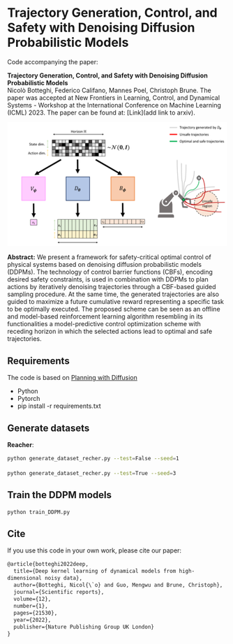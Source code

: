 # Trajectory Generation, Control, and Safety with Denoising Diffusion Probabilistic Models

Code accompanying the paper:

**Trajectory Generation, Control, and Safety with Denoising Diffusion Probabilistic Models**\
Nicolò Botteghi, Federico Califano, Mannes Poel, Christoph Brune. 
The paper was accepted at New Frontiers in Learning, Control, and Dynamical Systems - Workshop at the International Conference on Machine Learning (ICML) 2023.
The paper can be found at: [Link](add link to arxiv).

![alt text](Figure_1.png)

**Abstract:** 
We present a framework for safety-critical optimal control of physical systems based on denoising diffusion probabilistic models (DDPMs). The technology of control barrier functions (CBFs), encoding desired safety constraints, is used in combination with DDPMs to plan actions by iteratively denoising trajectories through a CBF-based guided sampling procedure. 
At the same time, the generated trajectories are also guided to maximize a future cumulative reward representing a specific task to be optimally executed.
The proposed scheme can be seen as an offline and model-based reinforcement learning algorithm resembling in its functionalities a model-predictive control optimization scheme with receding horizon in which the selected actions lead to optimal and safe trajectories.
## Requirements

The code is based on [Planning with Diffusion](https://github.com/jannerm/diffuser)

* Python 
* Pytorch 
* pip install -r requirements.txt

## Generate datasets

**Reacher**:
```bash
python generate_dataset_recher.py --test=False --seed=1

python generate_dataset_recher.py --test=True --seed=3
```

## Train the DDPM models
```bash
python train_DDPM.py
```

## Cite
If you use this code in your own work, please cite our paper:
```
@article{botteghi2022deep,
  title={Deep kernel learning of dynamical models from high-dimensional noisy data},
  author={Botteghi, Nicol{\`o} and Guo, Mengwu and Brune, Christoph},
  journal={Scientific reports},
  volume={12},
  number={1},
  pages={21530},
  year={2022},
  publisher={Nature Publishing Group UK London}
}

```